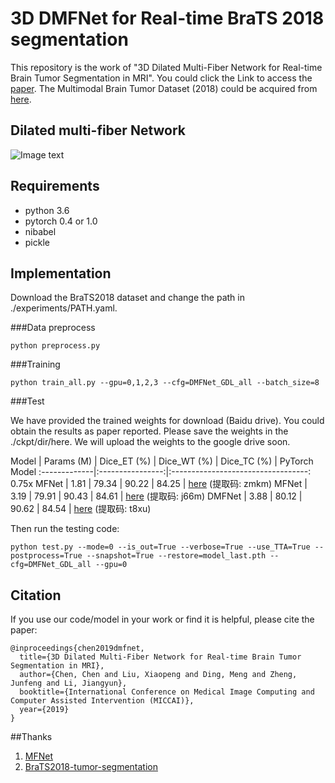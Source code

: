 # 3D DMFNet for Real-time BraTS 2018 segmentation

This repository is the work of "3D Dilated Multi-Fiber Network for Real-time Brain Tumor Segmentation in MRI". You could click the Link to access the [paper]("https://arxiv.org/pdf/1904.03355.pdf"). The Multimodal Brain Tumor Dataset (2018) could be acquired from [here]("https://www.med.upenn.edu/sbia/brats2018.html").


## Dilated multi-fiber Network

![Image text](https://github.com/China-LiuXiaopeng/BraTS-DMFNet/blob/master/fig/Architecture.jpg)

## Requirements
* python 3.6
* pytorch 0.4 or 1.0
* nibabel
* pickle 

## Implementation

Download the BraTS2018 dataset and change the path in ./experiments/PATH.yaml.

###Data preprocess

```
python preprocess.py
```

###Training

```
python train_all.py --gpu=0,1,2,3 --cfg=DMFNet_GDL_all --batch_size=8
```

###Test

We have provided the trained weights for download (Baidu drive). You could obtain the results as paper reported. Please save the weights in the ./ckpt/dir/here. We will upload the weights to the  google drive soon.

Model         | Params (M) | Dice_ET (%) | Dice_WT (%) | Dice_TC (%) | PyTorch Model
:-------------|:----------------:|:----------------------------------:
0.75x MFNet   | 1.81 | 79.34 | 90.22 | 84.25 | [here]("https://pan.baidu.com/s/1X5FWuG3Z93hBvXp8Pje73Q") (提取码: zmkm)
MFNet         | 3.19 | 79.91 | 90.43 | 84.61 | [here]("https://pan.baidu.com/s/1if2rfnjKCgWHvBvumvGWJA") (提取码: j66m)
DMFNet        | 3.88 | 80.12 | 90.62 | 84.54 | [here]("https://pan.baidu.com/s/1dRyo9ZvisZvAwO4TVen2Pg") (提取码: t8xu)

Then run the testing code:
```
python test.py --mode=0 --is_out=True --verbose=True --use_TTA=True --postprocess=True --snapshot=True --restore=model_last.pth --cfg=DMFNet_GDL_all --gpu=0
```

## Citation

If you use our code/model in your work or find it is helpful, please cite the paper:
```
@inproceedings{chen2019dmfnet,
  title={3D Dilated Multi-Fiber Network for Real-time Brain Tumor Segmentation in MRI},
  author={Chen, Chen and Liu, Xiaopeng and Ding, Meng and Zheng, Junfeng and Li, Jiangyun},
  booktitle={International Conference on Medical Image Computing and Computer Assisted Intervention (MICCAI)},
  year={2019}
}
```

##Thanks

1. [MFNet]("https://github.com/cypw/PyTorch-MFNet")
2. [BraTS2018-tumor-segmentation]("https://github.com/ieee820/BraTS2018-tumor-segmentation")